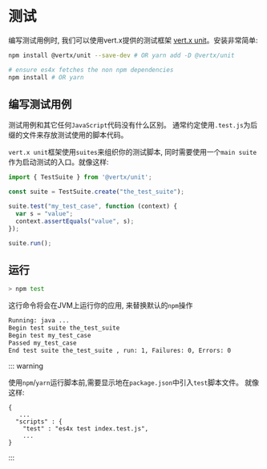 # 测试

编写测试用例时, 我们可以使用vert.x提供的测试框架
[vert.x unit](https://github.com/vert-x3/vertx-unit)。安装非常简单:

```bash
npm install @vertx/unit --save-dev # OR yarn add -D @vertx/unit

# ensure es4x fetches the non npm dependencies
npm install # OR yarn
```

## 编写测试用例

测试用例和其它任何`JavaScript`代码没有什么区别。 通常约定使用`.test.js`为后缀的文件来存放测试使用的脚本代码。

`vert.x unit`框架使用`suites`来组织你的测试脚本, 同时需要使用一个`main
suite`作为启动测试的入口。就像这样:

```js
import { TestSuite } from '@vertx/unit';

const suite = TestSuite.create("the_test_suite");

suite.test("my_test_case", function (context) {
  var s = "value";
  context.assertEquals("value", s);
});

suite.run();
```


## 运行

```bash
> npm test
```

这行命令将会在JVM上运行你的应用, 来替换默认的`npm`操作

```bash
Running: java ...
Begin test suite the_test_suite
Begin test my_test_case
Passed my_test_case
End test suite the_test_suite , run: 1, Failures: 0, Errors: 0
```

::: warning

使用`npm`/`yarn`运行脚本前,需要显示地在`package.json`中引入`test`脚本文件。
就像这样:

```json{4}
{
   ...
  "scripts" : {
    "test" : "es4x test index.test.js",
    ...
}
```
:::
